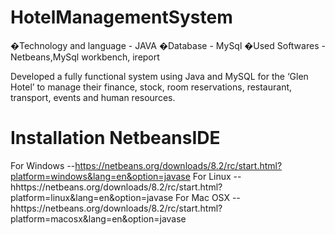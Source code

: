 # HotelManagementSystem
�Technology and language - JAVA �Database - MySql �Used Softwares - Netbeans,MySql workbench, ireport

Developed a fully functional system using Java and MySQL for the ‘Glen Hotel’ to manage their
finance, stock, room reservations, restaurant, transport, events and human resources.

# Installation NetbeansIDE
For Windows --https://netbeans.org/downloads/8.2/rc/start.html?platform=windows&lang=en&option=javase
For Linux --hhttps://netbeans.org/downloads/8.2/rc/start.html?platform=linux&lang=en&option=javase
For Mac OSX --hhttps://netbeans.org/downloads/8.2/rc/start.html?platform=macosx&lang=en&option=javase
